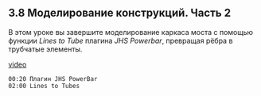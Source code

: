 ## 3.8 Моделирование конструкций. Часть 2

В этом уроке вы завершите моделирование каркаса моста с помощью функции _Lines to Tube_ плагина _JHS Powerbar_, превращая рёбра в трубчатые элементы.

[video](https://player.softculture.cc/embed/online/SKC/SKC_85.27.04_L3-8_Frame_Modeling_Part_2)

``` chapters
00:20 Плагин JHS PowerBar
02:00 Lines to Tubes 
```